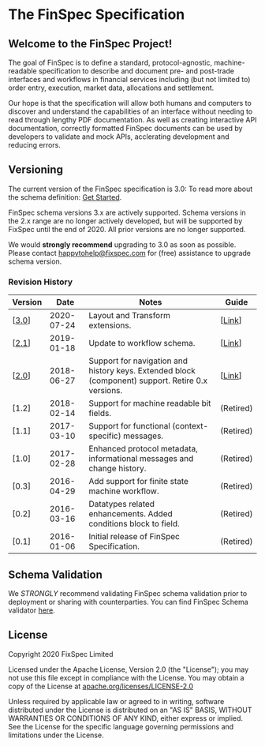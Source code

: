 # The FinSpec Specification

## Welcome to the FinSpec Project!

The goal of FinSpec is to define a standard, protocol-agnostic, machine-readable specification to describe and document pre- and post-trade interfaces and workflows in financial services including (but not limited to) order entry, execution, market data, allocations and settlement.

Our hope is that the specification will allow both humans and computers to discover and understand the capabilities of an interface without needing to read through lengthy PDF documentation.  As well as creating interactive API documentation, correctly formatted FinSpec documents can be used by developers to validate and mock APIs, acclerating development and reducing errors.

## Versioning

The current version of the FinSpec specification is 3.0: To read more about the schema definition: [Get Started](https://github.com/finspec/finspec-spec/blob/master/schemas/v3.x/3-0-schema.json).

FinSpec schema versions 3.x are actively supported. Schema versions in the 2.x range are no longer actively developed, but will be supported by FixSpec until the end of 2020. All prior versions are no longer supported.

We would **strongly recommend** upgrading to 3.0 as soon as possible. Please contact happytohelp@fixspec.com for (free) assistance to upgrade schema version.

### Revision History

Version | Date | Notes | Guide
--- | --- | --- | ---
[[3.0](https://github.com/finspec/finspec-spec/blob/master/schemas/v3.x/3-0-schema.json)] | 2020-07-24 | Layout and Transform extensions. | [[Link](https://github.com/finspec/finspec-spec/-/blob/master/documentation/schema_def_3.0.md)]
[[2.1](https://github.com/finspec/finspec-spec/blob/master/schemas/v2.1/schema.json)] | 2019-01-18 | Update to workflow schema. | [[Link](https://github.com/finspec/finspec-spec/-/blob/master/documentation/schema_def_2.1.md)]
[[2.0](https://github.com/finspec/finspec-spec/blob/master/schemas/v2.0/schema.json)] | 2018-06-27 | Support for navigation and history keys. Extended block (component) support. Retire 0.x versions. | [[Link](https://github.com/finspec/finspec-spec/-/blob/master/documentation/schema_def_2.0.md)]
[1.2] | 2018-02-14 | Support for machine readable bit fields. | (Retired)
[1.1] | 2017-03-10 | Support for functional (context-specific) messages. | (Retired)
[1.0] | 2017-02-28 | Enhanced protocol metadata, informational messages and change history. | (Retired)
[0.3] | 2016-04-29 | Add support for finite state machine workflow. | (Retired)
[0.2] | 2016-03-16 | Datatypes related enhancements. Added conditions block to field. | (Retired)
[0.1] | 2016-01-06 | Initial release of FinSpec Specification. | (Retired)

## Schema Validation

We *STRONGLY* recommend validating FinSpec schema validation prior to deployment or sharing with counterparties. You can find FinSpec Schema validator [here](https://github.com/finspec/finspec-validator).

## License

Copyright 2020 FixSpec Limited

Licensed under the Apache License, Version 2.0 (the "License");
you may not use this file except in compliance with the License.
You may obtain a copy of the License at [apache.org/licenses/LICENSE-2.0](http://www.apache.org/licenses/LICENSE-2.0)

Unless required by applicable law or agreed to in writing, software
distributed under the License is distributed on an "AS IS" BASIS,
WITHOUT WARRANTIES OR CONDITIONS OF ANY KIND, either express or implied.
See the License for the specific language governing permissions and
limitations under the License.
